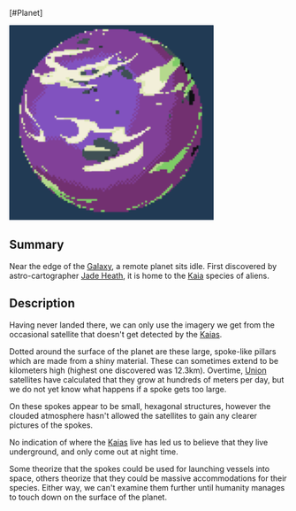 [#Planet]

![](Pasted%20image%2020211221235324.png)

## Summary

Near the edge of the [Galaxy](../Galaxy/Galaxy.md), a remote planet sits idle. First discovered by astro-cartographer [Jade Heath](../Influential%20Persons/Jade%20Heath.md), it is home to the [Kaia](../Species/Fauna/Kaia.md) species of aliens.

## Description

Having never landed there, we can only use the imagery we get from the occasional satellite that doesn't get detected by the [Kaias](../Species/Fauna/Kaia.md).

Dotted around the surface of the planet are these large, spoke-like pillars which are made from a shiny material. These can sometimes extend to be kilometers high (highest one discovered was 12.3km). Overtime, [Union](../Factions/The%20Union.md) satellites have calculated that they grow at hundreds of meters per day, but we do not yet know what happens if a spoke gets too large.

On these spokes appear to be small, hexagonal structures, however the clouded atmosphere hasn't allowed the satellites to gain any clearer pictures of the spokes.

No indication of where the [Kaias](../Species/Fauna/Kaia.md) live has led us to believe that they live underground, and only come out at night time.

Some theorize that the spokes could be used for launching vessels into space, others theorize that they could be massive accommodations for their species. Either way, we can't examine them further until humanity manages to touch down on the surface of the planet.
